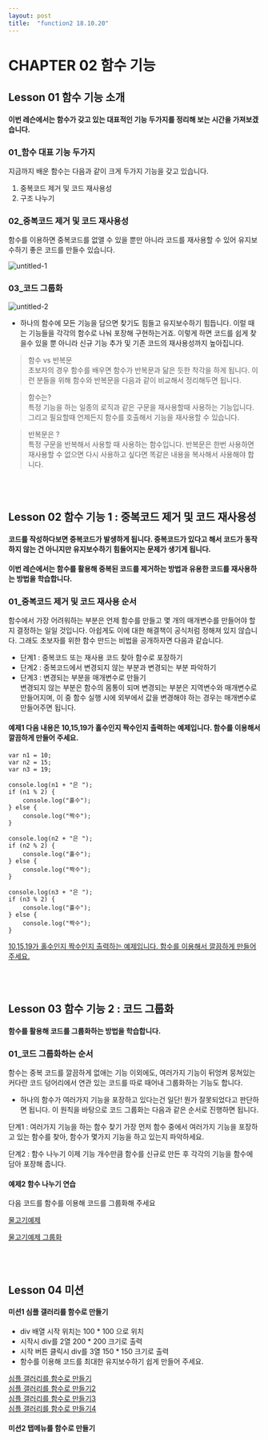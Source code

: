 ```yaml
---
layout: post
title:  "function2 18.10.20"
---
```


CHAPTER 02 함수 기능
=============

Lesson 01 함수 기능 소개 
-------------

#### 이번 레슨에서는 함수가 갖고 있는 대표적인 기능 두가지를 정리해 보는 시간을 가져보겠습니다.

### 01_함수 대표 기능 두가지

지금까지 배운 함수는 다음과 같이 크게 두가지 기능을 갖고 있습니다.

01. 중복코드 제거 및 코드 재사용성
02. 구조 나누기

### 02_중복코드 제거 및 코드 재사용성

함수를 이용하면 중복코드를 없앨 수 있을 뿐만 아니라 코드를 재사용할 수 있어 유지보수하기 좋은 코드를 만들수 있습니다.

![untitled-1](https://user-images.githubusercontent.com/42795906/47192532-c6da2c00-d388-11e8-8f09-36460eb871a5.gif)

### 03_코드 그룹화

![untitled-2](https://user-images.githubusercontent.com/42795906/47192597-233d4b80-d389-11e8-8ca5-b52d7a3d3b4a.gif)

- 하나의 함수에 모든 기능을 담으면 찾기도 힘들고 유지보수하기 힘듭니다. 이럴 때는 기능들을 각각의 함수로 나눠 포장해 구현하는거죠. 이렇게 하면 코드를 쉽게 찾을수 있을 뿐 아니라
신규 기능 추가 및 기존 코드의 재사용성까지 높아집니다.

> 함수 vs 반복문<br />
> 초보자의 경우 함수를 배우면 함수가 반복문과 닮은 듯한 착각을 하게 됩니다. 이런 분들을 위해 함수와 반복문을 다음과 같이 비교해서 정리해두면 됩니다.<br />

> 함수는?<br />
> 특정 기능을 하는 일종의 로직과 같은 구문을 재사용할때 사용하는 기능입니다. 그리고 필요할때 언제든지 함수를 호출해서 기능을 재사용할 수 있습니다.<br />

> 반복문은 ?<br />
> 특정 구문을 반복해서 사용할 때 사용하는 함수입니다. 반복문은 한번 사용하면 재사용할 수 없으면 다시 사용하고 싶다면 똑같은 내용을 복사해서 사용해야 합니다.

<br /><br />
Lesson 02 함수 기능 1 : 중복코드 제거 및 코드 재사용성
-------------

#### 코드를 작성하다보면 중복코드가 발생하게 됩니다. 중복코드가 있다고 해서 코드가 동작하지 않는 건 아니지만 유지보수하기 힘들어지는 문제가 생기게 됩니다. 
#### 이번 레슨에서는 함수를 활용해 중복된 코드를 제거하는 방법과 유용한 코드를 재사용하는 방법을 학습합니다.

### 01_중복코드 제거 및 코드 재사용 순서

함수에서 가장 어려워하는 부분은 언제 함수를 만들고 몇 개의 매개변수를 만들어야 할지 결정하는 일일 것입니다. 아쉽게도 이에 대한 해결책이 공식처럼 정해져 있지 않습니다.
그래도 초보자를 위한 함수 만드는 비법을 공개하자면 다음과 같습니다.

- 단계1 : 중복코드 또는 재사용 코드 찾아 함수로 포장하기
- 단계2 : 중복코드에서 변경되지 않는 부분과 변경되는 부분 파악하기
- 단계3 : 변경되는 부분을 매개변수로 만들기<br />
          변경되지 않는 부분은 함수의 몸통이 되며 변경되는 부분은 지역변수와 매개변수로 만들어지며, 이 중 함수 실행 시에 외부에서 값을 변경해야 하는 경우는 매개변수로 만들어주면 됩니다.

#### 예제1 다음 내용은 10,15,19가 홀수인지 짝수인지 출력하는 예제입니다. 함수를 이용해서 깔끔하게 만들어 주세요.
<pre><code>var n1 = 10;
var n2 = 15;
var n3 = 19;

console.log(n1 + "은 ");
if (n1 % 2) {
	console.log("홀수");
} else {
	console.log("짝수");
}

console.log(n2 + "은 ");
if (n2 % 2) {
	console.log("홀수");
} else {
	console.log("짝수");
}

console.log(n3 + "은 ");
if (n3 % 2) {
	console.log("홀수");
} else {
	console.log("짝수");
}</code></pre>

[10,15,19가 홀수인지 짝수인지 출력하는 예제입니다. 함수를 이용해서 깔끔하게 만들어 주세요.](https://jsfiddle.net/0qjhxL2e/)

<br /><br />
Lesson 03 함수 기능 2 : 코드 그룹화
-------------

#### 함수를 활용해 코드를 그룹화하는 방법을 학습합니다. 

### 01_코드 그룹화하는 순서

함수는 중복 코드를 깔끔하게 없애는 기능 이외에도, 여러가지 기능이 뒤엉켜 뭉쳐있는 커다란 코드 덩어리에서 연관 있는 코드를 따로 때어내 그룹화하는 기능도 합니다.

- 하나의 함수가 여러가지 기능을 포장하고 있다는건 일단! 뭔가 잘못되었다고 판단하면 됩니다. 이 원칙을 바탕으로 코드 그룹화는 다음과 같은 순서로 진행하면 됩니다.

단계1 : 여러가지 기능을 하는 함수 찾기
가장 먼저 함수 중에서 여러가지 기능을 포장하고 있는 함수를 찾아, 함수가 몇가지 기능을 하고 있는지 파악하세요.

단계2 : 함수 나누기
이제 기능 개수만큼 함수를 신규로 만든 후 각각의 기능을 함수에 담아 포장해 줍니다.

#### 예제2 함수 나누기 연습

다음 코드를 함수를 이용해 코드를 그룹화해 주세요

[물고기예제](https://jsfiddle.net/dL14hcqn/1/)

[물고기예제 그룹화](https://jsfiddle.net/s7fhdc91/8/)
 
<br /><br />
Lesson 04 미션
-------------

#### 미션1 심플 갤러리를 함수로 만들기

- div 배열 시작 위치는 100 * 100 으로 위치
- 시작시 div를 2열 200 * 200 크기로 출력
- 시작 버튼 클릭시 div를 3열 150 * 150 크기로 출력
- 함수를 이용해 코드를 최대한 유지보수하기 쉽게 만들어 주세요.

[심플 갤러리를 함수로 만들기](https://jsfiddle.net/3dcth8q0/15/)<br />
[심플 갤러리를 함수로 만들기2](https://jsfiddle.net/jmv2r3n0/1/)<br />
[심플 갤러리를 함수로 만들기3](https://jsfiddle.net/0v3w8r29/1/)<br />
[심플 갤러리를 함수로 만들기4](https://jsfiddle.net/g7qp29mz/)

#### 미션2 탭메뉴를 함수로 만들기


